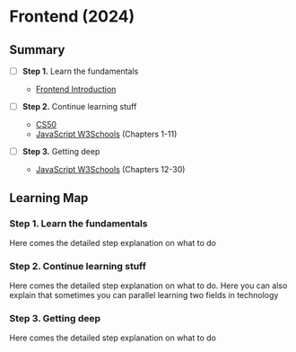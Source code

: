 # Frontend (2024)

## Summary

- [ ] __Step 1.__ Learn the fundamentals
  - [Frontend Introduction]()

- [ ] __Step 2.__ Continue learning stuff
  - [CS50]()
  - [JavaScript W3Schools]() (Chapters 1-11)

- [ ] __Step 3.__ Getting deep
  - [JavaScript W3Schools]() (Chapters 12-30)

## Learning Map

### __Step 1.__ Learn the fundamentals

Here comes the detailed step explanation on what to do

### __Step 2.__ Continue learning stuff

Here comes the detailed step explanation on what to do. Here you can also explain that sometimes you can parallel learning two fields in technology

### __Step 3.__ Getting deep

Here comes the detailed step explanation on what to do
